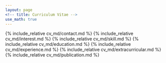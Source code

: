 ```yaml
---
layout: page
<!-- title: Curriculum Vitae -->
use_math: true
---
```

{% include_relative cv_md/contact.md %} 
{% include_relative cv_md/interest.md %} 
{% include_relative cv_md/skill.md %} 
{% include_relative cv_md/education.md %} 
{% include_relative cv_md/experience.md %} 
{% include_relative cv_md/extracurricular.md %} 
{% include_relative cv_md/publication.md %} 
<!-- 
{% include_relative cv_md/award.md %} 
{% include_relative cv_md/teaching.md %} 
 -->
